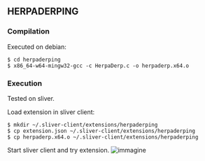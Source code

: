 ## HERPADERPING

### Compilation

Executed on debian:
```
$ cd herpaderping
$ x86_64-w64-mingw32-gcc -c HerpaDerp.c -o herpaderp.x64.o
```


### Execution
Tested on sliver.

Load extension in sliver client:
```
$ mkdir ~/.sliver-client/extensions/herpaderping
$ cp extension.json ~/.sliver-client/extensions/herpaderping
$ cp herpaderp.x64.o ~/.sliver-client/extensions/herpaderping
```
Start sliver client and try extension.
![immagine](https://user-images.githubusercontent.com/74059030/199053135-f27c441d-5053-462e-8095-c47fb0d0a40c.png)
